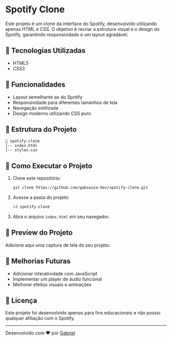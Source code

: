 # Spotify Clone

Este projeto é um clone da interface do Spotify, desenvolvido utilizando apenas HTML e CSS. O objetivo é recriar a estrutura visual e o design do Spotify, garantindo responsividade e um layout agradável.

## 🎵 Tecnologias Utilizadas

- HTML5
- CSS3

## 📌 Funcionalidades

- Layout semelhante ao do Spotify
- Responsividade para diferentes tamanhos de tela
- Navegação estilizada
- Design moderno utilizando CSS puro

## 📂 Estrutura do Projeto

```
📁 spotify-clone
│-- index.html
│-- styles.css
```

## 🚀 Como Executar o Projeto

1. Clone este repositório:
   ```bash
   git clone https://github.com/gabsouza-dev/spotify-clone.git
   ```
2. Acesse a pasta do projeto:
   ```bash
   cd spotify-clone
   ```
3. Abra o arquivo `index.html` em seu navegador.

## 📸 Preview do Projeto

Adicione aqui uma captura de tela do seu projeto.

## 📌 Melhorias Futuras

- Adicionar interatividade com JavaScript
- Implementar um player de áudio funcional
- Melhorar efeitos visuais e animações

## 📄 Licença

Este projeto foi desenvolvido apenas para fins educacionais e não possui qualquer afiliação com o Spotify.

---

Desenvolvido com ❤️ por [Gabriel](https://github.com/gabsouza-dev)
